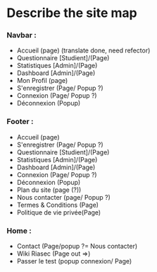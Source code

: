 # Describe the site map

### Navbar :
- Accueil (page) (translate done, need refector)
- Questionnaire [Studient]/(Page)
- Statistiques [Admin]/(Page)
- Dashboard [Admin]/(Page)
- Mon Profil (page)
- S'enregistrer (Page/ Popup ?)
- Connexion (Page/ Popup ?)
- Déconnexion (Popup)

### Footer :
- Accueil (page)
- S'enregistrer (Page/ Popup ?)
- Questionnaire [Studient]/(Page)
- Statistiques [Admin]/(Page)
- Dashboard [Admin]/(Page)
- Connexion (Page/ Popup ?)
- Déconnexion (Popup)
- Plan du site (page (?))
- Nous contacter (page/ Popup ?)
- Termes & Conditions (Page)
- Politique de vie privée(Page)

### Home :
- Contact (Page/popup ?= Nous contacter)
- Wiki Riasec (Page out =>)
- Passer le test (popup connexion/ Page)
